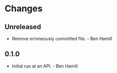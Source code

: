 # Changes

## Unreleased

* Remove erroneously committed file. - Ben Hamill

## 0.1.0

* Initial run at an API. - Ben Hamill

